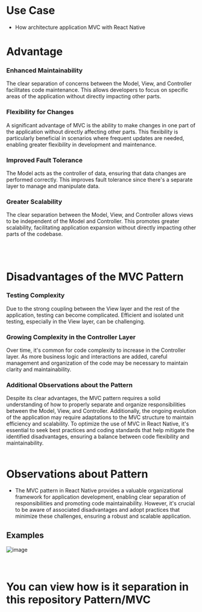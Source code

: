 # Use Case

- How architecture application MVC with React Native

# Advantage
### Enhanced Maintainability
 <p>The clear separation of concerns between the Model, View, and Controller facilitates code maintenance. This allows developers to focus on specific areas of the application without directly impacting other parts.</p> 

### Flexibility for Changes
<p> A significant advantage of MVC is the ability to make changes in one part of the application without directly affecting other parts. This flexibility is particularly beneficial in scenarios where frequent updates are needed, enabling greater flexibility in development and maintenance.</p>

### Improved Fault Tolerance
<p>The Model acts as the controller of data, ensuring that data changes are performed correctly. This improves fault tolerance since there's a separate layer to manage and manipulate data.</p>

### Greater Scalability
<p> The clear separation between the Model, View, and Controller allows views to be independent of the Model and Controller. This promotes greater scalability, facilitating application expansion without directly impacting other parts of the codebase.</p>
</br>
</br>

# Disadvantages of the MVC Pattern

### Testing Complexity
Due to the strong coupling between the View layer and the rest of the application, testing can become complicated. Efficient and isolated unit testing, especially in the View layer, can be challenging.

### Growing Complexity in the Controller Layer
Over time, it's common for code complexity to increase in the Controller layer. As more business logic and interactions are added, careful management and organization of the code may be necessary to maintain clarity and maintainability.

### Additional Observations about the Pattern
Despite its clear advantages, the MVC pattern requires a solid understanding of how to properly separate and organize responsibilities between the Model, View, and Controller. Additionally, the ongoing evolution of the application may require adaptations to the MVC structure to maintain efficiency and scalability.
To optimize the use of MVC in React Native, it's essential to seek best practices and coding standards that help mitigate the identified disadvantages, ensuring a balance between code flexibility and maintainability.
</br>
</br>
# Observations about Pattern

- The MVC pattern in React Native provides a valuable organizational framework for application development, enabling clear separation of responsibilities and promoting code maintainability. However, it's crucial to be aware of associated disadvantages and adopt practices that minimize these challenges, ensuring a robust and scalable application.


## Examples

![image](https://github.com/Gabriel-Jesusvix/architecture---useCase/assets/62946928/ea7e8942-a91c-4da5-8b88-d3b33a1452f0) 
<br />
<br />
<br />
<h1>You can view how is it separation in this repository <strong>Pattern/MVC</strong> </h1>

